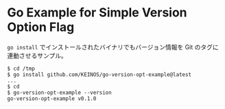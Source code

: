 # Go Example for Simple Version Option Flag

`go install` でインストールされたバイナリでもバージョン情報を Git のタグに連動させるサンプル。

```shellsession
$ cd /tmp
$ go install github.com/KEINOS/go-version-opt-example@latest
...
$ cd
$ go-version-opt-example --version
go-version-opt-example v0.1.0
```
